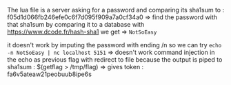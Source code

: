 The lua file is a server asking for a password and comparing its sha1sum to : f05d1d066fb246efe0c6f7d095f909a7a0cf34a0
=> find the password with that sha1sum by comparing it to a database with https://www.dcode.fr/hash-sha1
we get => `NotSoEasy`

it doesn't work by imputing the password with ending /n so we can try ```echo -n NotSoEasy | nc localhost 5151``` => doesn't work
command injection in the echo as previous flag with redirect to file because the output is piped to sha1sum : $(getflag > /tmp/flag)
=> gives token : fa6v5ateaw21peobuub8ipe6s